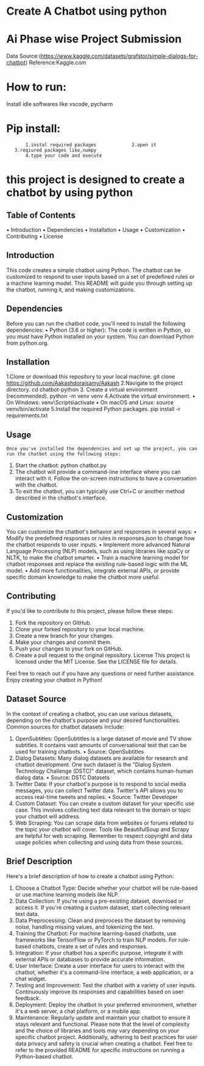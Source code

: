 # Create A Chatbot using python
# Ai Phase wise Project Submission

Data Source:(https://www.kaggle.com/datasets/grafstor/simple-dialogs-for-chatbot)
Reference:Kaggle.com

# How to run:
   Install idle softwares like vscode, pycharm
   # Pip install:
           1.instal required packages             2.open it
	   3.reqiured packages like,numpy
           4.type your code and execute

# this project is designed to create a chatbot by using python

## Table of Contents
•	Introduction
•	Dependencies
•	Installation
•	Usage
•	Customization
•	Contributing
•	License

## Introduction
   This code creates a simple chatbot using Python. The chatbot can be customized to respond to user inputs based on a set of predefined 
  rules or a machine learning model. This README will guide you through setting up the chatbot, running it, and making customizations.

## Dependencies
Before you can run the chatbot code, you'll need to install the following dependencies:
•	Python (3.6 or higher): The code is written in Python, so you must have Python installed on your system. You can download Python from python.org.

## Installation
1.Clone or download this repository to your local machine.
      git clone https://github.com/Aakashdoraisamy/Aakash
2.Navigate to the project directory.
       cd chatbot-python
3. Create a virtual environment (recommended).
       python -m venv venv
4.Activate the virtual environment.
   •	On Windows:
  venv\Scripts\activate
   •	On macOS and Linux:
   source venv/bin/activate
5.Install the required Python packages.
     pip install -r requirements.txt

## Usage
    Once you've installed the dependencies and set up the project, you can run the chatbot using the following steps:
1.	Start the chatbot:
         python chatbot.py
2.	 The chatbot will provide a command-line interface where you can interact with it. Follow the on-screen instructions to have a conversation with the chatbot.
3.	To exit the chatbot, you can typically use Ctrl+C or another method described in the chatbot's interface.

## Customization
You can customize the chatbot's behavior and responses in several ways:
•	Modify the predefined responses or rules in responses.json to change how the chatbot responds to user inputs.
•	Implement more advanced Natural Language Processing (NLP) models, such as using libraries like spaCy or NLTK, to make the chatbot smarter.
•	Train a machine learning model for chatbot responses and replace the existing rule-based logic with the ML model.
•	Add more functionalities, integrate external APIs, or provide specific domain knowledge to make the chatbot more useful.
## Contributing
If you'd like to contribute to this project, please follow these steps:
1.	Fork the repository on GitHub.
2.	Clone your forked repository to your local machine.
3.	Create a new branch for your changes.
4.	Make your changes and commit them.
5.	Push your changes to your fork on GitHub.
6.	Create a pull request to the original repository.
License
This project is licensed under the MIT License. See the LICENSE file for details.

Feel free to reach out if you have any questions or need further assistance. Enjoy creating your chatbot in Python!

## Dataset Source
In the context of creating a chatbot, you can use various datasets, depending on the chatbot's purpose and your desired functionalities. Common sources for chatbot datasets include:
1.	OpenSubtitles: OpenSubtitles is a large dataset of movie and TV show subtitles. It contains vast amounts of conversational text that can be used for training chatbots.
•	Source: OpenSubtitles
2.	Dialog Datasets: Many dialog datasets are available for research and chatbot development. One such dataset is the "Dialog System Technology Challenge (DSTC)" dataset, which contains human-human dialog data.
•	Source: DSTC Datasets
3.	Twitter Data: If your chatbot's purpose is to respond to social media messages, you can collect Twitter data. Twitter's API allows you to access real-time tweets and replies.
•	Source: Twitter Developer
4.	Custom Dataset: You can create a custom dataset for your specific use case. This involves collecting text data relevant to the domain or topic your chatbot will address.
5.	Web Scraping: You can scrape data from websites or forums related to the topic your chatbot will cover. Tools like BeautifulSoup and Scrapy are helpful for web scraping.
Remember to respect copyright and data usage policies when collecting and using data from these sources.


## Brief Description
Here's a brief description of how to create a chatbot using Python:
1.	Choose a Chatbot Type:
	          Decide whether your chatbot will be rule-based or use machine learning models like NLP.
2.	Data Collection:
	        If you're using a pre-existing dataset, download or access it. If you're creating a custom dataset, start collecting relevant text data.
3.	Data Preprocessing:
	        Clean and preprocess the dataset by removing noise, handling missing values, and tokenizing the text.
4.	Training the Chatbot:
	      For machine learning-based chatbots, use frameworks like TensorFlow or PyTorch to train NLP models. For rule-based chatbots, create a set of rules and responses.
5.	Integration:
	      If your chatbot has a specific purpose, integrate it with external APIs or databases to provide accurate information.
6.	User Interface:
	      Create a user interface for users to interact with the chatbot, whether it's a command-line interface, a web application, or a chat widget.
7.	Testing and Improvement:
	       Test the chatbot with a variety of user inputs. Continuously improve its responses and capabilities based on user feedback.
8.	Deployment:
	     Deploy the chatbot in your preferred environment, whether it's a web server, a chat platform, or a mobile app.
9.	Maintenance:
	    Regularly update and maintain your chatbot to ensure it stays relevant and functional.
Please note that the level of complexity and the choice of libraries and tools may vary depending on your specific chatbot project. Additionally, adhering to best practices for user data privacy and safety is crucial when creating a chatbot.
Feel free to refer to the provided README for specific instructions on running a Python-based chatbot.

